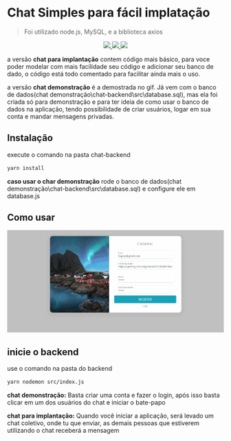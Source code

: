  # Chat Simples para fácil implatação
> Foi utilizado node.js, MySQL, e a biblioteca axios


<p align="center">
  <a aria-label="Versão do Node" href="https://github.com/nodejs/node/blob/master/doc/changelogs/CHANGELOG_V12.md#12.14.1">
    <img src="https://img.shields.io/badge/node.js@lts-12.14.1-informational?logo=Node.JS"></img>
  </a>
  <a aria-label="Versão do React" href="https://github.com/facebook/react/blob/master/CHANGELOG.md#16120-november-14-2019">
    <img src="https://img.shields.io/badge/axios-0.19.2-informational?logo=socket"></img>
  </a>
  <a aria-label="Versão do Expo" href="https://developer.mozilla.org/en-US/docs/Web/API/WebSockets_API/Writing_WebSocket_client_applications">
    <img src="https://img.shields.io/badge/websocket-1.0.31-informational?logo=socket"></img>
  </a>
</p>

a versão **chat para implantação** contem código mais básico, para voce poder modelar com mais facilidade seu código e adicionar seu banco de dado, o código está todo comentado para facilitar ainda mais o uso.

a versão  **chat demonstração** é a demostrada no gif. Já vem com o banco de dados(chat demonstração\chat-backend\src\database.sql), mas ela foi criada só para demonstração e para ter ideia de como usar o banco de dados na aplicação, tendo possibilidade de criar usuários, logar em sua conta e mandar mensagens privadas.


## Instalação
execute o comando na pasta chat-backend

```bash
yarn install
```
**caso usar o char demonstração** rode o banco de dados(chat demonstração\chat-backend\src\database.sql) e configure ele em database.js

## Como usar

![](./static/site.gif)

## inicie o backend
use o comando na pasta do backend
```bash
yarn nodemon src/index.js
```

**chat demonstração:**
Basta criar uma conta e fazer o login, após isso basta clicar em um dos usuários do chat e iniciar o bate-papo

**chat para implantação:**
Quando você iniciar a aplicação, será levado um chat coletivo, onde tu que enviar, as demais pessoas que estiverem utilizando o chat receberá a mensagem

